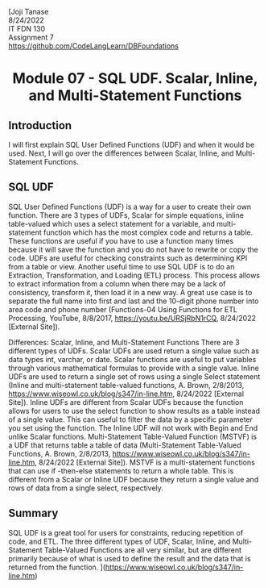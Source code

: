 [Joji Tanase <br>
8/24/2022 <br>
IT FDN 130 <br>
Assignment 7 <br>
[https://github.com/CodeLangLearn/DBFoundations ](https://github.com/CodeLangLearn/DBFoundations_Module07)<br>

<h1 align="center">Module 07  - SQL UDF. Scalar, Inline, and Multi-Statement Functions</h1>

## Introduction
I will first explain SQL User Defined Functions (UDF) and when it would be used. Next, I will go over the differences between Scalar, Inline, and Multi-Statement Functions.

## SQL UDF
SQL User Defined Functions (UDF) is a way for a user to create their own function. There are 3 types of UDFs, Scalar for simple equations, inline table-valued which uses a select statement for a variable, and multi-statement function which has the most complex code and returns a table. These functions are useful if you have to use a function many times because it will save the function and you do not have to rewrite or copy the code. UDFs are useful for checking constraints such as determining KPI from a table or view. Another useful time to use SQL UDF is to do an Extraction, Transformation, and Loading (ETL) process. This process allows to extract information from a column when there may be a lack of consistency, transform it, then load it in a new way. A great use case is to separate the full name into first and last and the 10-digit phone number into area code and phone number (Functions-04 Using Functions for ETL Processing, YouTube, 8/8/2017, https://youtu.be/URSjRbN1rCQ, 8/24/2022 [External Site]).

Differences: Scalar, Inline, and Multi-Statement Functions
There are 3 different types of UDFs. Scalar UDFs are used return a single value such as data types int, varchar, or date. Scalar functions are useful to put variables through various mathematical formulas to provide with a single value.
Inline UDFs are used to return a single set of rows using a single Select statement (Inline and multi-statement table-valued functions, A. Brown, 2/8/2013, https://www.wiseowl.co.uk/blog/s347/in-line.htm, 8/24/2022 [External Site]). Inline UDFs are different from Scalar UDFs because the function allows for users to use the select function to show results as a table instead of a single value. This can useful to filter the data by a specific parameter you set using the function. The Inline UDF will not work with Begin and End unlike Scalar functions.
Multi-Statement Table-Valued Function (MSTVF) is a UDF that returns table a table of data (Multi-Statement Table-Valued Functions, A. Brown, 2/8/2013, https://www.wiseowl.co.uk/blog/s347/in-line.htm, 8/24/2022 [External Site]). MSTVF is a multi-statement functions that can use if -then-else statements to return a whole table. This is different from a Scalar or Inline UDF because they return a single value and rows of data from a single select, respectively. 

## Summary
SQL UDF is a great tool for users for constraints, reducing repetition of code, and ETL. The three different types of UDF, Scalar, Inline, and Multi-Statement Table-Valued Functions are all very similar, but are different primarily because of what is used to define the result and the data that is returned from the function.
](https://www.wiseowl.co.uk/blog/s347/in-line.htm)
